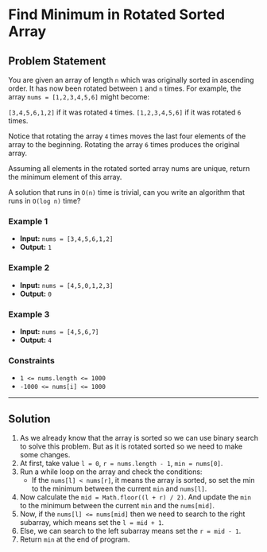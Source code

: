 # Find Minimum in Rotated Sorted Array

## Problem Statement

You are given an array of length `n` which was originally sorted in ascending order. It has now been rotated between `1` and `n` times. For example, the array `nums = [1,2,3,4,5,6]` might become:

`[3,4,5,6,1,2]` if it was rotated `4` times.
`[1,2,3,4,5,6]` if it was rotated `6` times.

Notice that rotating the array `4` times moves the last four elements of the array to the beginning. Rotating the array `6` times produces the original array.

Assuming all elements in the rotated sorted array nums are unique, return the minimum element of this array.

A solution that runs in `O(n)` time is trivial, can you write an algorithm that runs in `O(log n)` time?

### Example 1

- **Input:** `nums = [3,4,5,6,1,2]`
- **Output:** `1`

### Example 2

- **Input:** `nums = [4,5,0,1,2,3]`
- **Output:** `0`

### Example 3

- **Input:** `nums = [4,5,6,7]`
- **Output:** `4`

### Constraints

- `1 <= nums.length <= 1000`
- `-1000 <= nums[i] <= 1000`

---

## Solution

1. As we already know that the array is sorted so we can use binary search to solve this problem. But as it is rotated sorted so we need to make some changes.
2. At first, take value `l = 0`, `r = nums.length - 1`, `min = nums[0]`.
3. Run a while loop on the array and check the conditions:
   - If the `nums[l] < nums[r]`, it means the array is sorted, so set the min to the minimum between the current `min` and `nums[l]`.
4. Now calculate the `mid = Math.floor((l + r) / 2)`. And update the `min` to the minimum between the current `min` and the `nums[mid]`.
5. Now, if the `nums[l] <= nums[mid]` then we need to search to the right subarray, which means set the `l = mid + 1`.
6. Else, we can search to the left subarray means set the `r = mid - 1`.
7. Return `min` at the end of program.
